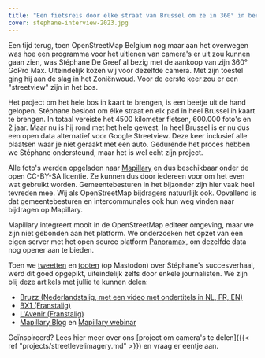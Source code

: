 ```yaml
---
title: "Een fietsreis door elke straat van Brussel om ze in 360° in beeld te krijgen"
cover: stephane-interview-2023.jpg
---
```

Een tijd terug, toen OpenStreetMap Belgium nog maar aan het overwegen was hoe een programma voor het uitlenen van camera's er uit zou kunnen gaan zien, was Stéphane De Greef al bezig met de aankoop van zijn 360° GoPro Max. Uiteindelijk kozen wij voor dezelfde camera. Met zijn toestel ging hij aan de slag in het Zoniënwoud. Voor de eerste keer zou er een "streetview" zijn in het bos.

Het project om het hele bos in kaart te brengen, is een beetje uit de hand gelopen. Stéphane besloot om élke straat en elk pad in heel Brussel in kaart te brengen. In totaal vereiste het 4500 kilometer fietsen, 600.000 foto's en 2 jaar. Maar nu is hij rond met het hele gewest. In heel Brussel is er nu dus een open data alternatief voor Google Streetview. Deze keer inclusief alle plaatsen waar je niet geraakt met een auto.
Gedurende het proces hebben we Stéphane ondersteund, maar het is wel echt zíjn project.

Alle foto's werden opgeladen naar [Mapillary](https://www.mapillary.com/app/user/Stefdegreef?lat=50.8&lng=4.5&z=10) en dus beschikbaar onder de open CC-BY-SA licentie. Ze kunnen dus door iedereen voor om het even wat gebruikt worden. Gemeentebesturen in het bijzonder zijn hier vaak heel tevreden mee. Wij als OpenStreetMap bijdragers natuurlijk ook. Opvallend is dat gemeentebesturen en intercommunales ook hun weg vinden naar bijdragen op Mapillary.

Mapillary integreert mooit in de OpenStreetMap editeer omgeving, maar we zijn niet gebonden aan het platform. We onderzoeken het opzet van een eigen server met het open source platform [Panoramax](https://panoramax.fr/), om dezelfde data nog opener aan te bieden.

Toen we [tweetten](https://twitter.com/osm_be/status/1680584420648968192) en [tooten](https://en.osm.town/@osm_be/110724230718520196) (op Mastodon) over Stéphane's succesverhaal, werd dit goed opgepikt, uiteindelijk zelfs door enkele journalisten. We zijn blij deze artikels met jullie te kunnen delen:

* [Bruzz (Nederlandstalig, met een video met ondertitels in NL, FR, EN)](https://www.bruzz.be/videoreeks/woensdag-19-juli-2023/video-stephane-de-greef-brengt-al-fietsend-alle-straten-van)
* [BX1 (Franstalig)](https://bx1.be/categories/culture/un-google-street-view-pour-les-cyclistes/)
* [L'Avenir (Franstalig)](https://www.lavenir.net/regions/bruxelles/2023/07/27/le-projet-dingue-de-stephane-de-greef-il-pedale-dans-toutes-les-rues-de-bruxelles-pour-creer-lalternative-cycliste-a-google-street-view-QHSBZDBPVRB23FDB5C4NINYPPU/)
* [Mapillary Blog](https://blog.mapillary.com/update/2023/07/28/Mapping-Brussels-By-Bike.html) en [Mapillary webinar](https://www.youtube.com/watch?v=fLD0Y5G-R3M&t=685s)

Geïnspireerd? Lees hier meer over ons [project om camera's te delen]({{< ref "projects/streetlevelimagery.md" >}}) en vraag er eentje aan.

